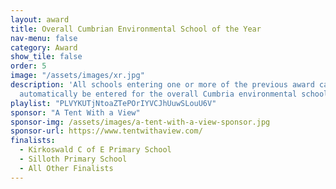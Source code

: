 ```yaml
---
layout: award
title: Overall Cumbrian Environmental School of the Year
nav-menu: false
category: Award
show_tile: false
order: 5
image: "/assets/images/xr.jpg"
description: 'All schools entering one or more of the previous award categories will
  automatically be entered for the overall Cumbria environmental school of the year. '
playlist: "PLVYKUTjNtoaZTePOrIYVCJhUuwSLouU6V"
sponsor: "A Tent With a View"
sponsor-img: /assets/images/a-tent-with-a-view-sponsor.jpg
sponsor-url: https://www.tentwithaview.com/
finalists:
  - Kirkoswald C of E Primary School
  - Silloth Primary School
  - All Other Finalists
---
```

